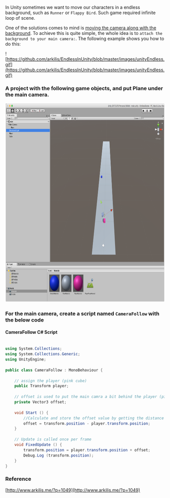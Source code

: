 In Unity sometimes we want to move our characters in a endless background, such as `Runner` or `Flappy Bird`. Such game required infinite loop of scene. 


One of the solutions comes to mind is <u>moving the camera along with the background</u>. To achieve this is quite simple, the whole idea is to `attach the background to your main camera:`. The following example shows you how to do this:

![https://github.com/arkilis/EndlessInUnity/blob/master/images/unityEndless.gif](https://github.com/arkilis/EndlessInUnity/blob/master/images/unityEndless.gif)

### A project with the following game objects, and put Plane under the main camera.

<img src="https://github.com/arkilis/EndlessInUnity/blob/master/images/Unity%202017.3.0f3%20Personal%20(64bit)%20-%20main.unity%20-%20EndlessScene%20-%20PC%2C%20Mac%20%26%20Linux%20Standalone%20(Personal)%20%3COpenGL%204.1%3E%202018-04-14%2008-25-19.png" width=817 height=631>

### For the main camera, create a script named `CameraFollow` with the below code

#### CameraFollow C# Script
```c#

using System.Collections;
using System.Collections.Generic;
using UnityEngine;

public class CameraFollow : MonoBehaviour {

    // assign the player (pink cube)
    public Transform player;
    
    // offset is used to put the main camra a bit behind the player (pink cube)
    private Vector3 offset;

    void Start () {
        //Calculate and store the offset value by getting the distance between the player's position and camera's position.
        offset = transform.position - player.transform.position;
    }

    // Update is called once per frame
    void FixedUpdate () {
        transform.position = player.transform.position + offset;
        Debug.Log (transform.position);
    }
}

```


### Reference

[http://www.arkilis.me/?p=1049](http://www.arkilis.me/?p=1049)
